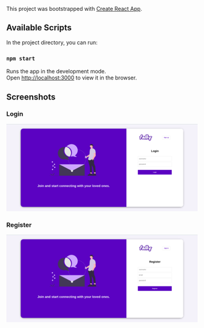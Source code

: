 This project was bootstrapped with [Create React App](https://github.com/facebook/create-react-app).

## Available Scripts

In the project directory, you can run:

### `npm start`

Runs the app in the development mode.<br />
Open [http://localhost:3000](http://localhost:3000) to view it in the browser.

## Screenshots
### Login
![alt text](https://github.com/Piyush01Bhatt/Talky/blob/master/screenshots/screenshot_login.png?raw=true)
### Register
![alt text](https://github.com/Piyush01Bhatt/Talky/blob/master/screenshots/screenshot_register.png?raw=true)



